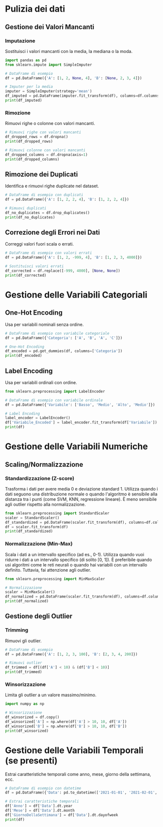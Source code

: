 # Pulizia dei dati

## Gestione dei Valori Mancanti

### Imputazione
Sostituisci i valori mancanti con la media, la mediana o la moda.

```python
import pandas as pd
from sklearn.impute import SimpleImputer

# DataFrame di esempio
df = pd.DataFrame({'A': [1, 2, None, 4], 'B': [None, 2, 3, 4]})

# Imputer per la media
imputer = SimpleImputer(strategy='mean')
df_imputed = pd.DataFrame(imputer.fit_transform(df), columns=df.columns)
print(df_imputed)
```

### Rimozione
Rimuovi righe o colonne con valori mancanti.

```python
# Rimuovi righe con valori mancanti
df_dropped_rows = df.dropna()
print(df_dropped_rows)

# Rimuovi colonne con valori mancanti
df_dropped_columns = df.dropna(axis=1)
print(df_dropped_columns)
```

## Rimozione dei Duplicati
Identifica e rimuovi righe duplicate nel dataset.

```python
# DataFrame di esempio con duplicati
df = pd.DataFrame({'A': [1, 2, 2, 4], 'B': [1, 2, 2, 4]})

# Rimuovi duplicati
df_no_duplicates = df.drop_duplicates()
print(df_no_duplicates)
```

## Correzione degli Errori nei Dati
Correggi valori fuori scala o errati.

```python
# DataFrame di esempio con valori errati
df = pd.DataFrame({'A': [1, 2, -999, 4], 'B': [1, 2, 3, 4000]})

# Sostituisci valori errati
df_corrected = df.replace([-999, 4000], [None, None])
print(df_corrected)
```

# Gestione delle Variabili Categoriali

## One-Hot Encoding
Usa per variabili nominali senza ordine.

```python
# DataFrame di esempio con variabile categoriale
df = pd.DataFrame({'Categoria': ['A', 'B', 'A', 'C']})

# One-Hot Encoding
df_encoded = pd.get_dummies(df, columns=['Categoria'])
print(df_encoded)
```

## Label Encoding
Usa per variabili ordinali con ordine.

```python
from sklearn.preprocessing import LabelEncoder

# DataFrame di esempio con variabile ordinale
df = pd.DataFrame({'Variabile': ['Basso', 'Medio', 'Alto', 'Medio']})

# Label Encoding
label_encoder = LabelEncoder()
df['Variabile_Encoded'] = label_encoder.fit_transform(df['Variabile'])
print(df)
```

# Gestione delle Variabili Numeriche

## Scaling/Normalizzazione

### Standardizzazione (Z-score)
Trasforma i dati per avere media 0 e deviazione standard 1.
Utilizza quando i dati seguono una distribuzione normale o quando l'algoritmo è sensibile alla distanza tra i punti (come SVM, KNN, regressione lineare). È meno sensibile agli outlier rispetto alla normalizzazione.

```python
from sklearn.preprocessing import StandardScaler
scaler = StandardScaler()
df_standardized = pd.DataFrame(scaler.fit_transform(df), columns=df.columns)
df = scaler.fit_transform(df)
print(df_standardized)
```

### Normalizzazione (Min-Max)
Scala i dati a un intervallo specifico (ad es., 0-1).
Utilizza quando vuoi ridurre i dati a un intervallo specifico (di solito [0, 1]). È preferibile quando usi algoritmi come le reti neurali o quando hai variabili con un intervallo definito. Tuttavia, fai attenzione agli outlier.

```python
from sklearn.preprocessing import MinMaxScaler

# Normalizzazione
scaler = MinMaxScaler()
df_normalized = pd.DataFrame(scaler.fit_transform(df), columns=df.columns)
print(df_normalized)
```

## Gestione degli Outlier

### Trimming
Rimuovi gli outlier.

```python
# DataFrame di esempio
df = pd.DataFrame({'A': [1, 2, 3, 100], 'B': [2, 3, 4, 200]})

# Rimuovi outlier
df_trimmed = df[(df['A'] < 10) & (df['B'] < 10)]
print(df_trimmed)
```

### Winsorizzazione
Limita gli outlier a un valore massimo/minimo.

```python
import numpy as np

# Winsorizzazione
df_winsorized = df.copy()
df_winsorized['A'] = np.where(df['A'] > 10, 10, df['A'])
df_winsorized['B'] = np.where(df['B'] > 10, 10, df['B'])
print(df_winsorized)
```

# Gestione delle Variabili Temporali (se presenti)
Estrai caratteristiche temporali come anno, mese, giorno della settimana, ecc.

```python
# DataFrame di esempio con datetime
df = pd.DataFrame({'Data': pd.to_datetime(['2021-01-01', '2021-02-01', '2021-03-01'])})

# Estrai caratteristiche temporali
df['Anno'] = df['Data'].dt.year
df['Mese'] = df['Data'].dt.month
df['GiornoDellaSettimana'] = df['Data'].dt.dayofweek
print(df)
```

